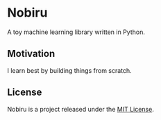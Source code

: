 # Nobiru

A toy machine learning library written in Python.

## Motivation

I learn best by building things from scratch.

## License

Nobiru is a project released under the [MIT License](./LICENSE).
